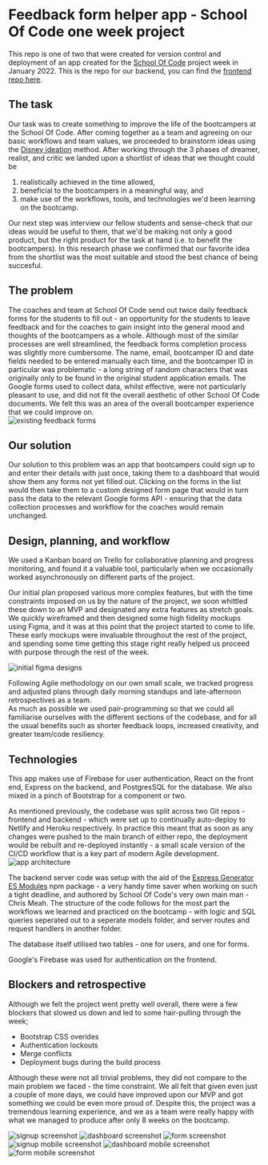 # Feedback form helper app - School Of Code one week project

This repo is one of two that were created for version control and deployment of an app created for the [School Of Code](http://www.schoolofcode.com) project week in January 2022. This is the repo for our backend, you can find the [frontend repo here](https://github.com/ozzyee/one-week-project-app).

## The task

Our task was to create something to improve the life of the bootcampers at the School Of Code. After coming together as a team and agreeing on our basic workflows and team values, we proceeded to brainstorm ideas using the [Disney ideation](https://www.designorate.com/disneys-creative-strategy/) method. After working through the 3 phases of dreamer, realist, and critic we landed upon a shortlist of ideas that we thought could be

1.  realistically achieved in the time allowed,
2.  beneficial to the bootcampers in a meaningful way, and
3.  make use of the workflows, tools, and technologies we'd been learning on the bootcamp.

Our next step was interview our fellow students and sense-check that our ideas would be useful to them, that we'd be making not only a good product, but the right product for the task at hand (i.e. to benefit the bootcampers). In this research phase we confirmed that our favorite idea from the shortlist was the most suitable and stood the best chance of being succesful.

## The problem

The coaches and team at School Of Code send out twice daily feedback forms for the students to fill out - an opportunity for the students to leave feedback and for the coaches to gain insight into the general mood and thoughts of the bootcampers as a whole. Although most of the similar processes are well streamlined, the feedback forms completion process was slightly more cumbersome. The name, email, bootcamper ID and date fields needed to be entered manually each time, and the bootcamper ID in particular was problematic - a long string of random characters that was originally only to be found in the original student application emails. The Google forms used to collect data, whilst effective, were not particularly pleasant to use, and did not fit the overall aesthetic of other School Of Code documents. We felt this was an area of the overall bootcamper experience that we could improve on.  
![existing feedback forms](./public/images/whatproblemslide.png)

## Our solution

Our solution to this problem was an app that bootcampers could sign up to and enter their details with just once, taking them to a dashboard that would show them any forms not yet filled out. Clicking on the forms in the list would then take them to a custom designed form page that would in turn pass the data to the relevant Google forms API - ensuring that the data collection processes and workflow for the coaches would remain unchanged.

## Design, planning, and workflow

We used a Kanban board on Trello for collaborative planning and progress monitoring, and found it a valuable tool, particularly when we occasionally worked asynchronously on different parts of the project.

Our initial plan proposed various more complex features, but with the time constraints imposed on us by the nature of the project, we soon whittled these down to an MVP and designated any extra features as stretch goals.
We quickly wireframed and then designed some high fidelity mockups using Figma, and it was at this point that the project started to come to life. These early mockups were invaluable throughout the rest of the project, and spending some time getting this stage right really helped us proceed with purpose through the rest of the week.

![initial figma designs](./public/images/figmamockupsslide.png)

Following Agile methodology on our own small scale, we tracked progress and adjusted plans through daily morning standups and late-afternoon retrospectives as a team.  
As much as possible we used pair-programming so that we could all familiarise ourselves with the different sections of the codebase, and for all the usual benefits such as shorter feedback loops, increased creativity, and greater team/code resiliency.

## Technologies

This app makes use of Firebase for user authentication, React on the front end, Express on the backend, and PostgresSQL for the database. We also mixed in a pinch of Bootstrap for a component or two.

As mentioned previously, the codebase was split across two Git repos - frontend and backend - which were set up to continually auto-deploy to Netlify and Heroku respectively. In practice this meant that as soon as any changes were pushed to the main branch of either repo, the deployment would be rebuilt and re-deployed instantly - a small scale version of the CI/CD workflow that is a key part of modern Agile development.
![app architecture](./public/images/diagram-screenshot.png)

The backend server code was setup with the aid of the [Express Generator ES Modules](https://www.npmjs.com/package/express-generator-esmodules) npm package - a very handy time saver when working on such a tight deadline, and authored by School Of Code's very own main man - Chris Meah. The structure of the code follows for the most part the workflows we learned and practiced on the bootcamp - with logic and SQL queries seperated out to a seperate models folder, and server routes and request handlers in another folder.

The database itself utilised two tables - one for users, and one for forms.

Google's Firebase was used for authentication on the frontend.

## Blockers and retrospective

Although we felt the project went pretty well overall, there were a few blockers that slowed us down and led to some hair-pulling through the week;

- Bootstrap CSS overides
- Authentication lockouts
- Merge conflicts
- Deployment bugs during the build process

Although these were not all trivial problems, they did not compare to the main problem we faced - the time constraint. We all felt that given even just a couple of more days, we could have improved upon our MVP and got something we could be even more proud of. Despite this, the project was a tremendous learning experience, and we as a team were really happy with what we managed to produce after only 8 weeks on the bootcamp.

![signup screenshot](./public/images/signup-screenshot.png)
![dashboard screenshot](./public/images/dashboard-screenshot.png)
![form screenshot](./public/images/form-screenshot.png)
![signup mobile screenshot](./public/images/signup-screenshot-mobile.png)
![dashboard mobile screenshot](./public/images/dashboard-screenshot-mobile.png)
![form mobile screenshot](./public/images/form-screenshot-mobile.png)
